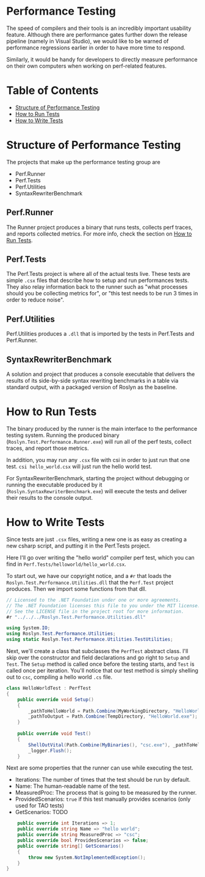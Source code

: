 # Performance Testing 
The speed of compilers and their tools is an incredibly important usability feature.
Although there are performance gates further down the release pipeline (namely in Visual Studio),
we would like to be warned of performance regressions earlier in order to have more time to respond.

Similarly, it would be handy for developers to directly measure performance on their own computers 
when working on perf-related features.

# Table of Contents 
* [Structure of Performance Testing](#structure-of-performance-testing)
* [How to Run Tests](#how-to-run-tests)
* [How to Write Tests](#how-to-write-tests)

# Structure of Performance Testing
The projects that make up the performance testing group are
* Perf.Runner
* Perf.Tests
* Perf.Utilities
* SyntaxRewriterBenchmark

## Perf.Runner
The Runner project produces a binary that runs tests, collects perf traces, and reports collected metrics.
For more info, check the section on [How to Run Tests](#how-to-run-tests).

## Perf.Tests
The Perf.Tests project is where all of the actual tests live.  These tests are simple `.csx` files that 
describe how to setup and run performances tests.  They also relay information back to the runner such as 
"what processes should you be collecting metrics for", or "this test needs to be run 3 times in order to 
reduce noise".

## Perf.Utilities
Perf.Utilities produces a `.dll` that is imported by the tests in Perf.Tests and Perf.Runner.   

## SyntaxRewriterBenchmark
A solution and project that produces a console executable that delivers the results of its side-by-side
syntax rewriting benchmarks in a table via standard output, with a packaged version of Roslyn as the baseline.

# How to Run Tests
The binary produced by the runner is the main interface to the performance testing system.  Running the 
produced binary (`Roslyn.Test.Performance.Runner.exe`) will run all of the perf tests, collect traces, 
and report those metrics.

In addition, you may run any `.csx` file with csi in order to just run that one test.  `csi hello_world.csx` 
will just run the hello world test.

For SyntaxRewriterBenchmark, starting the project without debugging
or running the executable produced by it (`Roslyn.SyntaxRewriterBenchmark.exe`)
will execute the tests and deliver their results to the console output.

# How to Write Tests
Since tests are just `.csx` files, writing a new one is as easy as creating a new csharp script, and putting 
it in the Perf.Tests project.  

Here I'll go over writing the "hello world" compiler perf test, which you can find in 
`Perf.Tests/helloworld/hello_world.csx`.  

To start out, we have our copyright notice, and a `#r` that loads the `Roslyn.Test.Performance.Utilities.dll` 
that the `Perf.Test` project produces.  Then we import some functions from that dll.

```cs
// Licensed to the .NET Foundation under one or more agreements.
// The .NET Foundation licenses this file to you under the MIT license.
// See the LICENSE file in the project root for more information.
#r "../../../Roslyn.Test.Performance.Utilities.dll"

using System.IO;
using Roslyn.Test.Performance.Utilities;
using static Roslyn.Test.Performance.Utilities.TestUtilities;
```

Next, we'll create a class that subclasses the `PerfTest` abstract class.  I'll skip over the constructor and
field declarations and go right to `Setup` and `Test`.  The `Setup` method is called once before the testing starts,
and `Test` is called once per iteration.  You'll notice that our test method is simply shelling out to `csc`,
compiling a hello world `.cs` file.

```cs
class HelloWorldTest : PerfTest 
{
    public override void Setup() 
    {
        _pathToHelloWorld = Path.Combine(MyWorkingDirectory, "HelloWorld.cs");
        _pathToOutput = Path.Combine(TempDirectory, "HelloWorld.exe");
    }
    
    public override void Test() 
    {
        ShellOutVital(Path.Combine(MyBinaries(), "csc.exe"), _pathToHelloWorld + " /out:" + _pathToOutput, MyWorkingDirectory);
        _logger.Flush();
    }

```

Next are some properties that the runner can use while executing the test.
* Iterations: The number of times that the test should be run by default.
* Name: The human-readable name of the test.
* MeasuredProc: The process that is going to be measured by the runner.
* ProvidedScenarios: `true` if this test manually provides scenarios (only used for TAO tests) 
* GetScenarios: TODO

```cs
    public override int Iterations => 1;
    public override string Name => "hello world";
    public override string MeasuredProc => "csc";
    public override bool ProvidesScenarios => false;
    public override string[] GetScenarios()
    {
        throw new System.NotImplementedException();
    }
}
```
